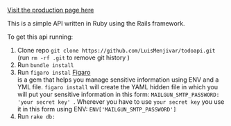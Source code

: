[Visit the production page here](https://luistodoapi.herokuapp.com/)<br>

This is a simple API written in Ruby using the Rails framework. 

To get this api running:

1. Clone repo ```git clone https://github.com/LuisMenjivar/todoapi.git```
(run ``` rm -rf .git ```  to remove git history )
2. Run ``` bundle install ```
3. Run ``` figaro instal ``` [Figaro](https://github.com/laserlemon/figaro)<br> is a gem that helps you manage sensitive information using ENV and a YML file.
   ```figaro install``` will create the YAML hidden file in which you will put your sensitive information in this form:   ```MAILGUN_SMTP_PASSWORD: 'your secret key' ```. Wherever you have to use ```your secret key``` you use it in this form using ENV:  ```ENV['MAILGUN_SMTP_PASSWORD']```
4. Run ```rake db: ```
